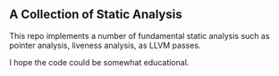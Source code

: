 ## A Collection of Static Analysis

This repo implements a number of fundamental static analysis
such as pointer analysis, liveness analysis, as LLVM passes.

I hope the code could be somewhat educational.